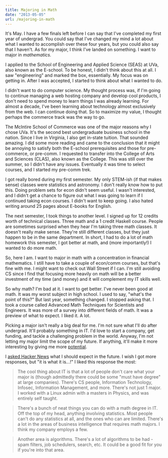 ```yaml
---
title: Majoring in Math
date: "2013-05-05"
url: /majoring-in-math
---
```



It's May. I have a few finals left before I can say that I've completed my first year of undergrad. You could say that I've changed my mind a lot about what I wanted to accomplish over these four years, but you could also say that I haven't. As for my major, I think I've landed on something. I want to major in *mathematics.*

I applied to the School of Engineering and Applied Science (SEAS) at UVa, also known as the E-school. To be honest, I didn't think about this at all. I saw "engineering" and marked the box, essentially. My focus was on getting in. After I was accepted, I started to think about what I wanted to do.

I didn't want to do computer science. My thought process was, if I'm going to continue managing a web hosting company and develop cool products, I don't need to spend money to learn things I was already learning. For almost a decade, I've been learning about technology almost exclusively from the web. I can continue doing that. So to maximize my value, I thought perhaps the commerce track was the way to go.

The McIntire School of Commerce was one of the major reasons why I chose UVa. It's the second best undergraduate business school in the nation. Since I live in Virginia, I also get in-state tuition. That sounded amazing. I did some more reading and came to the conclusion that it might be annoying to satisfy both the E-school prerequisites and those for pre-commerce, or pre-comm. I requested to transfer into the College of Arts and Sciences (CLAS), also known as the College. This was still over the summer, so I didn't have any issues. Eventually it was time to select courses, and I started my pre-comm trek.

I got really bored during my first semester. My only STEM-ish (if that makes sense) classes were statistics and astronomy. I don't really know how to put this. Doing problem sets for econ didn't seem useful. I wasn't interested, and I didn't get a chance to figure out what I was going to learn if I continued taking econ courses. I didn't want to keep going. I also hated writing around 25 pages about E-books for English.

The next semester, I took things to another level. I signed up for 12 credits worth of technical classes. Three math and a 1 credit Haskell course. People are sometimes surprised when they hear I'm taking three math classes. It doesn't really make sense. They're still different classes, but they just happen to be in the same department. In short, I had to do a lot of math homework this semester, I got better at math, and (more importantly!) I wanted to do more math.

So, here I am. I want to major in math with a concentration in financial mathematics. I still have to take a couple of econ/comm courses, but that's fine with me. I might want to check out Wall Street if I can. I'm still avoiding CS since I find that focusing more heavily on math will be a better investment of my time (and money) and it will complement my IT skills well.

So why math? I'm bad at it. I want to get better. I've never been good at math. It was my worst subject in high school. I used to say, "what's the point of this?" But last year, something changed. I stopped asking that. I took a course called Advanced Math Techniques for Scientists and Engineers. It was more of a survey into different fields of math. It was a preview of what to expect. I liked it. A lot.

Picking a major isn't really a big deal for me. I'm not sure what I'll do after undergrad. It'll probably something in IT. I'd love to start a company, get funding, and tackle a challenging problem in the world. Anyway, I'm not letting my major limit the scope of my future. If anything, it'll make it more interesting by giving me more [potential](https://misfra.me/success-potential-and-opportunity).


I [asked Hacker News](https://news.ycombinator.com/item?id=5630177) what I should expect in the future. I wish I got more responses, but "it is what it is...!" I liked this response the most:

> The cool thing about IT is that a lot of people don't care what your major is (though admittedly there could be some "must have degree" at large companies). There's CS people, Information Technology, Infosec, Information Management, and more. There's not just 1 major. I worked with a Linux admin with a masters in Physics, and was entirely self taught.

> There's a bunch of neat things you can do with a math degree in IT. Off the top of my head, anything involving statistics. Most people can't do any statistics at all, and the ones who can are limited. There's a lot in the areas of business intelligence that requires math majors. I think my company employs a few.

> Another area is algorithms. There's a lot of algorithms to be had - spam filters, job schedulers, search, etc. It could be a good fit for you if you're into that area.

